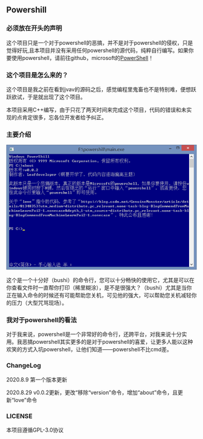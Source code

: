 ## Powershill

### 必须放在开头的声明

这个项目只是一个对于powershell的恶搞，并不是对于powershell的侵权，只是觉得好玩,且本项目并没有采用任何powershell的源代码，纯粹自行编写。如果你要使用powershell，请前往github，microsoft的<a href="https://github.com/PowerShell/PowerShell">PowerShell</a>！

### 这个项目是怎么来的？

这个项目是我之前在看到jvav的源码之后，感觉编程里鬼畜也不是特别难，便想跃跃欲试，于是就出现了这个项目。

本项目采用C++编写，由于只花了两天时间来完成这个项目，代码的错误和未实现的点肯定很多，忘各位开发者给予纠正。

### 主要介绍

<center>

![](img/1.png)

</center>

这个是一个十分好（bushi）的命令行，您可以十分畅快的使用它，尤其是可以在你查看文件时一直帮你打印（稀里糊涂），是不是很强大？（bushi）尤其是当你正在输入命令的时候还有可能帮助您关机，可见他的强大，可以帮助您关机减轻你的压力（大型咒骂现场）。

### 我对于powershell的看法

对于我来说，powershell是一个非常好的命令行，还跨平台，对我来说十分实用。我恶搞powershell其实更多的是对于powershell的喜爱，让更多人能以这种欢笑的方式入坑powershell，让他们知道——powershell不比cmd差。

### ChangeLog

2020.8.9 第一个版本更新


2020.8.29 v0.0.2更新，更改“移除“version”命令，增加“about”命令，且更新“love”命令

### LICENSE

本项目遵循GPL-3.0协议
